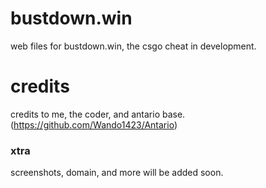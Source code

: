 # bustdown.win
web files for bustdown.win, the csgo cheat in development.

# credits
credits to me, the coder, and antario base. (https://github.com/Wando1423/Antario)

### xtra
screenshots, domain, and more will be added soon.

